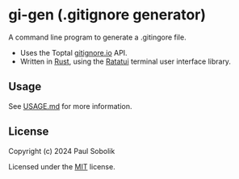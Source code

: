 # gi-gen (.gitignore generator)
A command line program to generate a .gitingore file.
- Uses the Toptal [gitignore.io][toptal] API. 
- Written in [Rust][rust], using the [Ratatui][ratatui] terminal user interface library.

## Usage
See [USAGE.md][usage] for more information.

## License
Copyright (c) 2024 Paul Sobolik

Licensed under the [MIT][mit] license.

[toptal]: https://www.toptal.com/developers/gitignore/
[rust]: https://www.rust-lang.org/
[ratatui]: https://ratatui.rs/
[mit]: LICENSE
[usage]: USAGE.md
